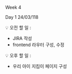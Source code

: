 Week 4

Day 1
24/03/118
 
💡 오전 할 일 : 

- JIRA 작성
- frontend 라우터 구성, 수정
 
 
💡 오후 할 일 : 

- 우리 아이 지킴이 페이지 구성
